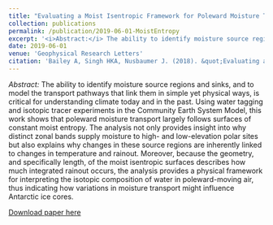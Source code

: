 ```yaml
---
title: "Evaluating a Moist Isentropic Framework for Poleward Moisture Transport: Implications for Water Isotopes over Antarctica"
collection: publications
permalink: /publication/2019-06-01-MoistEntropy
excerpt: '<i>Abstract:</i> The ability to identify moisture source regions and sinks, and to model the transport pathways that link them in simple yet physical ways, is critical for understanding climate today and in the past. Using water tagging and isotopic tracer experiments in the Community Earth System Model, this work shows that poleward moisture transport largely follows surfaces of constant moist entropy. The analysis not only provides insight into why distinct zonal bands supply moisture to high- and low-elevation polar sites but also explains why changes in these source regions are inherently linked to changes in temperature and rainout. Moreover, because the geometry, and specifically length, of the moist isentropic surfaces describes how much integrated rainout occurs, the analysis provides a physical framework for interpreting the isotopic composition of water in poleward-moving air, thus indicating how variations in moisture transport might influence Antarctic ice cores.'
date: 2019-06-01
venue: 'Geophysical Research Letters'
citation: 'Bailey A, Singh HKA, Nusbaumer J. (2018). &quot;Evaluating a Moist Isentropic Framework for Poleward Moisture Transport: Implications for Water Isotopes over Antarctica.&quot; <i>Geophysical Research Letters</i>. accepted Jun 2019.'
---
```


<i>Abstract:</i> The ability to identify moisture source regions and sinks, and to model the transport pathways that link them in simple yet physical ways, is critical for understanding climate today and in the past. Using water tagging and isotopic tracer experiments in the Community Earth System Model, this work shows that poleward moisture transport largely follows surfaces of constant moist entropy. The analysis not only provides insight into why distinct zonal bands supply moisture to high- and low-elevation polar sites but also explains why changes in these source regions are inherently linked to changes in temperature and rainout. Moreover, because the geometry, and specifically length, of the moist isentropic surfaces describes how much integrated rainout occurs, the analysis provides a physical framework for interpreting the isotopic composition of water in poleward-moving air, thus indicating how variations in moisture transport might influence Antarctic ice cores.

[Download paper here](http://hansialice.github.io/files/GRL-BaileyEtAl2019-MoistEntropy.pdf)
